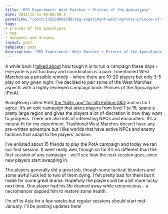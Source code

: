 ```yaml
---
title: 'RPG Experiment: West Marches + Princes of the Apocalypse'
date: 2015-12-21 00:00:00 Z
permalink: "/post/135628808788/rpg-experiment-west-marches-princes-of-the"
tags:
- princes of the apocalypse
- rpg
- dungeons and dragons
layout: post
template: post
description: 'RPG Experiment: West Marches + Princes of the Apocalypse'
---
```


<p>A while back I&nbsp;<a href="http://blog.randylubin.com/post/128537876723/more-musings-on-rpgs-and-gming">talked about</a> how tough it is to run a campaign these days - everyone is just too busy and coordination is a pain. I mentioned West Marches as a possible remedy - where there are 10-20 players but only 3-5 play on any given night. I’ve decided to pair some of the West Marches aspects with a highly reviewed campaign book: Princes of the Apocalypse (PotA).</p><p>BoingBoing called PotA<a href="https://boingboing.net/2015/05/15/princes-of-the-apocalypse-is-d.html"> the&nbsp;“killer app” for 5th Edition D&amp;D</a> and so far I agree. It’s an epic campaign that takes players from level 1 to 15, spans a pretty large region and gives the players a lot of discretion in how they want to progress. There are also lots of interesting NPCs and encounters. It’s a natural fit for my experiment. Traditional West Marches doesn’t have any pre-written adventure but I like worlds that have active NPCs and enemy factions that adapt to the players’ actions.</p><p>I’ve enlisted about 15 friends to play the PotA campaign and today we ran our first session. It went really well, though so far it’s no different than the first session of any campaign - we’ll see how the next session goes, once new players start swapping in.</p><p>The players generally did a great job, though some tactical blunders and some awful luck led to two of them dying. I felt pretty bad for them but it made for some great drama. Hopefully the players will be a bit more lucky next time. One player had his life drained away while unconscious - a necromancer sapped him to restore some health.</p><p>I’m off to Asia for a few weeks but regular sessions should start mid-January. I’ll be posting updates here!</p>